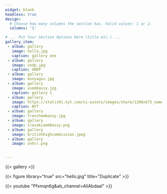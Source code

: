 ```yaml
---
widget: blank
headless: true
design:
  # Choose how many columns the section has. Valid values: 1 or 2.
  columns: '1'

# ... Put Your Section Options Here (title etc.) ...
gallery_item:
 - album: gallery
   image: hello.jpg
   caption: gallery one
 - album: gallery
   image: undp.jpg
   caption: UNDP
 - album: gallery
   image: kenyagov.jpg
 - album: gallery
   image: usembassy.jpg
   caption: gallery 1
 - album: gallery
   image: https://static01.nyt.com/vi-assets/images/share/1200x675_nameplate.png
   caption: NYT
 - album: gallery
   image: frenchembassy.jpg
 - album: gallery
   image: slovakiaembassy.png
 - album: gallery
   image: britishhighcommission.jpeg
 - album: gallery
   image: unhcr.png

   
---
```

{{< gallery >}}
  
{{< figure library="true" src="hello.jpg" title="Duplicate" >}}

{{< youtube "Pfxmqn6g&ab_channel=AliAbdaal" >}}

